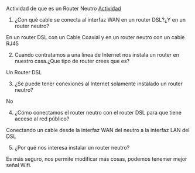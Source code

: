 Actividad de que es un Router Neutro [Actividad](https://nswhuei.github.io/reto3/ActividadRQ5.1.html)

1. ¿Con qué cable se conecta al interfaz WAN en un router DSL?¿Y en un router neutro?

En un router DSL con un Cable Coaxial y en un router neutro con un cable RJ45

2. Cuando contratamos a una linea de Internet nos instala un router en nuestro casa.¿Que tipo de router crees que es?

Un Router DSL

3. ¿Se puede tener conexiones al Internet solamente instalado un router neutro?

No

4. ¿Cómo conectamos el router neutro con el router DSL para que tiene acceso al red público?

Conectando un cable desde la interfaz WAN del neutro a la interfaz LAN del DSL

5. ¿Por qué nos interesa instalar un router neutro?

Es más seguro, nos permite modificar más cosas, podemos tenemer mejor señal Wifi.
